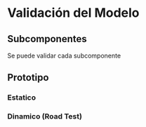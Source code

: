 # Validación del Modelo

## Subcomponentes

Se puede validar cada subcomponente

## Prototipo

### Estatico

### Dinamico (Road Test)
